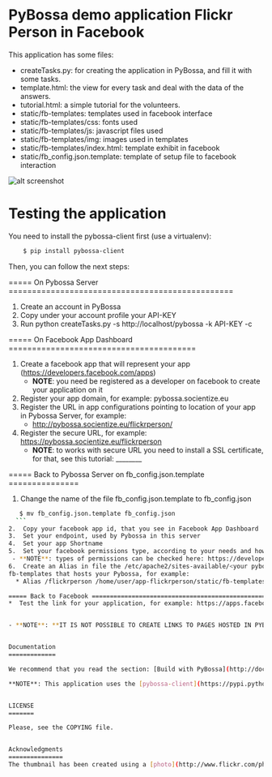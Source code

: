 PyBossa demo application Flickr Person in Facebook
======================================

This application has some files:

*  createTasks.py: for creating the application in PyBossa, and fill it with some tasks.
*  template.html: the view for every task and deal with the data of the answers.
*  tutorial.html: a simple tutorial for the volunteers.
*  static/fb-templates: templates used in facebook interface
*  static/fb-templates/css: fonts used
*  static/fb-templates/js: javascript files used
*  static/fb-templates/img: images used in templates
*  static/fb-templates/index.html: template exhibit in facebook
*  static/fb_config.json.template: template of setup file to facebook interaction

![alt screenshot](http://i.imgur.com/63SmFEu.png)

Testing the application
=======================

You need to install the pybossa-client first (use a virtualenv):

```bash
    $ pip install pybossa-client
```
Then, you can follow the next steps:

===== On Pybossa Server ================================================

1.  Create an account in PyBossa
2.  Copy under your account profile your API-KEY
3.  Run python createTasks.py -s http://localhost/pybossa -k API-KEY -c

===== On Facebook App Dashboard ========================================

1. Create a facebook app that will represent your app (https://developers.facebook.com/apps)
    - **NOTE**: you need be registered as a developer on facebook to create your application on it
2. Register your app domain, for example: pybossa.socientize.eu
3. Register the URL in app configurations pointing to location of your app in Pybossa Server, for example:
   * http://pybossa.socientize.eu/flickrperson/
4. Register the secure URL, for example: https://pybossa.socientize.eu/flickrperson
    - **NOTE**: to works with secure URL you need to install a SSL certificate, for that, see this tutorial: ________


===== Back to Pybossa Server on fb_config.json.template ===============

1.  Change the name of the file fb_config.json.template to fb_config.json
   ```bash
      $ mv fb_config.json.template fb_config.json
     ``` 
2.  Copy your facebook app id, that you see in Facebook App Dashboard 
3.  Set your endpoint, used by Pybossa in this server
4.  Set your app Shortname
5.  Set your facebook permissions type, according to your needs and how you configured on facebook
    - **NOTE**: types of permissions can be checked here: https://developers.facebook.com/docs/reference/login/ 
6.  Create an Alias in file the /etc/apache2/sites-available/<your pybossa site> of Pybossa to the folder 
fb-templates that hosts your Pybossa, for example: 
     * Alias /flickrperson /home/user/app-flickrperson/static/fb-templates

===== Back to Facebook ================================================
*  Test the link for your application, for example: https://apps.facebook.com/flickrperson


- **NOTE**: **IT IS NOT POSSIBLE TO CREATE LINKS TO PAGES HOSTED IN	PYBOSSA SITE**


Documentation
=============

We recommend that you read the section: [Build with PyBossa](http://docs.pybossa.com/en/latest/build_with_pybossa.html) and follow the [step by step tutorial](http://docs.pybossa.com/en/latest/user/tutorial.html).

**NOTE**: This application uses the [pybossa-client](https://pypi.python.org/pypi/pybossa-client) in order to simplify the development of the application and its usage. Check the [documentation](http://pythonhosted.org/pybossa-client/).


LICENSE
=======

Please, see the COPYING file.


Acknowledgments
===============
The thumbnail has been created using a [photo](http://www.flickr.com/photos/mcgraths/3289448299/) from Sean McGrath (license CC BY 2.0). 
